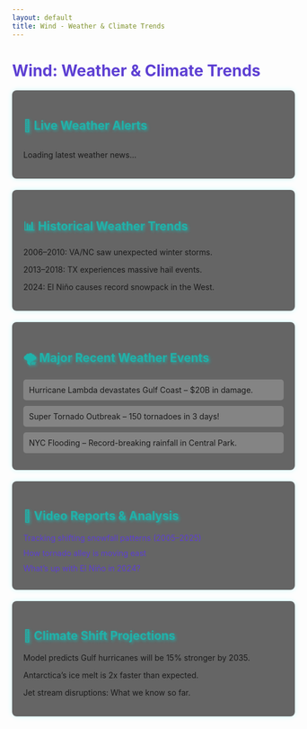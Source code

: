 ```yaml
---
layout: default
title: Wind - Weather & Climate Trends
---
```


<h1 style="text-align: left; color: #5D3FD3;">Wind: Weather & Climate Trends</h1>

<!-- 📡 Live Weather Alerts -->
<div class="section">
    <h2 style="text-align: left;">📡 Live Weather Alerts</h2>
    <div id="weather-carousel" class="carousel-container">
        <p style="text-align: left;">Loading latest weather news...</p>
    </div>
</div>

<!-- 📊 Historical Weather Trends -->
<div class="section">
    <h2 style="text-align: left;">📊 Historical Weather Trends</h2>
    <p style="text-align: left;">2006–2010: VA/NC saw unexpected winter storms.</p>
    <p style="text-align: left;">2013–2018: TX experiences massive hail events.</p>
    <p style="text-align: left;">2024: El Niño causes record snowpack in the West.</p>
</div>

<!-- 🌪️ Major Recent Weather Events -->
<div class="section">
    <h2 style="text-align: left;">🌪️ Major Recent Weather Events</h2>
    <div class="news-item" style="text-align: left;">Hurricane Lambda devastates Gulf Coast – $20B in damage.</div>
    <div class="news-item" style="text-align: left;">Super Tornado Outbreak – 150 tornadoes in 3 days!</div>
    <div class="news-item" style="text-align: left;">NYC Flooding – Record-breaking rainfall in Central Park.</div>
</div>

<!-- 🎥 Video Reports & Analysis -->
<div class="section">
    <h2 style="text-align: left;">🎥 Video Reports & Analysis</h2>
    <div class="video-list" style="text-align: left;">
        <div><a href="#">Tracking shifting snowfall patterns (2005–2025)</a></div>
        <div><a href="#">How tornado alley is moving east</a></div>
        <div><a href="#">What’s up with El Niño in 2024?</a></div>
    </div>
</div>

<!-- 🔮 Climate Shift Projections -->
<div class="section">
    <h2 style="text-align: left;">🔮 Climate Shift Projections</h2>
    <p style="text-align: left;">Model predicts Gulf hurricanes will be 15% stronger by 2035.</p>
    <p style="text-align: left;">Antarctica’s ice melt is 2x faster than expected.</p>
    <p style="text-align: left;">Jet stream disruptions: What we know so far.</p>
</div>

<style>
.carousel-container {
    position: relative;
    width: 100%;
    height: auto;
    overflow: hidden;
    text-align: left;
}

.carousel-item {
    display: none;
    opacity: 0;
    transition: opacity 1s ease-in-out;
}

.carousel-item.active {
    display: block;
    opacity: 1;
}

.news-item {
    margin-bottom: 10px;
    padding: 10px;
    background: rgba(255, 255, 255, 0.2);
    border-radius: 5px;
}

.section {
    background: rgba(0, 0, 0, 0.6); /* Increased contrast for readability */
    padding: 20px;
    margin-bottom: 20px;
    border-radius: 8px;
    box-shadow: 0px 0px 10px rgba(0, 255, 255, 0.2);
}

h2 {
    color: #20B2AA;
    text-shadow: 2px 2px 5px rgba(32, 178, 170, 0.8);
}

.video-list a {
    color: #5D3FD3;
    text-decoration: none;
    display: block;
    margin-bottom: 10px;
}

.video-list a:hover {
    color: #20B2AA;
}
</style>

<script>
async function fetchWeatherRSS() {
    const rssFeeds = [
        "https://www.nhc.noaa.gov/index-at.xml", // NOAA National Hurricane Center Atlantic
        "https://www.nhc.noaa.gov/index-ep.xml", // NOAA National Hurricane Center Eastern Pacific
        "https://www.weather.gov/rss/warning/USZ076.xml", // NOAA Severe Weather Warnings
        "https://www.tsunami.gov/feeds.xml", // NOAA Tsunami Warnings
        "https://earthobservatory.nasa.gov/subscribe/feeds", // NASA Earth Observatory
    ];

    let allArticles = [];

    for (const feedUrl of rssFeeds) {
        try {
            const response = await fetch(`https://api.rss2json.com/v1/api.json?rss_url=${encodeURIComponent(feedUrl)}`);
            const data = await response.json();

            if (data.items) {
                data.items.slice(0, 2).forEach(item => {
                    allArticles.push({
                        title: item.title,
                        link: item.link,
                        source: new URL(feedUrl).hostname,
                        date: new Date(item.pubDate).getTime() // Sort by latest
                    });
                });
            }
        } catch (error) {
            console.error(`Failed to fetch ${feedUrl}:`, error);
        }
    }

    // Sort by date (latest first) and keep only top 5
    allArticles = allArticles.sort((a, b) => b.date - a.date).slice(0, 5);

    displayWeatherCarousel(allArticles);
}

function displayWeatherCarousel(articles) {
    const carouselContainer = document.getElementById("weather-carousel");
    carouselContainer.innerHTML = ""; // Clear previous entries

    if (articles.length === 0) {
        carouselContainer.innerHTML = "<p style='color: red;'>No weather alerts available.</p>";
        return;
    }

    articles.forEach((article, index) => {
        const slide = document.createElement("div");
        slide.classList.add("carousel-item");
        if (index === 0) slide.classList.add("active"); // First one is visible

        slide.innerHTML = `
            <p class="news-item">
                <strong><a href="${article.link}" target="_blank" style="color: #5D3FD3;">
                    ${article.title}
                </a></strong> <br>
                <small style="color: #ccc;">${article.source}</small>
            </p>
        `;
        carouselContainer.appendChild(slide);
    });

    startCarousel();
}

function startCarousel() {
    let index = 0;
    const slides = document.querySelectorAll(".carousel-item");
    if (slides.length === 0) return;

    setInterval(() => {
        slides.forEach(slide => slide.classList.remove("active"));
        slides[index].classList.add("active");
        index = (index + 1) % slides.length;
    }, 5000); // Rotate every 5 seconds
}

//
::contentReference[oaicite:0]{index=0}
<script>
async function fetchWeatherRSS() {
    const rssFeeds = [
        "https://www.nhc.noaa.gov/index-at.xml", // NOAA National Hurricane Center Atlantic
        "https://www.nhc.noaa.gov/index-ep.xml", // NOAA National Hurricane Center Eastern Pacific
        "https://www.weather.gov/rss/warning/USZ076.xml", // NOAA Severe Weather Warnings
        "https://www.tsunami.gov/feeds.xml", // NOAA Tsunami Warnings
        "https://earthobservatory.nasa.gov/subscribe/feeds" // NASA Earth Observatory
    ];

    let allArticles = [];

    for (const feedUrl of rssFeeds) {
        try {
            console.log(`Fetching: ${feedUrl}`); // Debugging
            const response = await fetch(`https://api.rss2json.com/v1/api.json?rss_url=${encodeURIComponent(feedUrl)}`);
            const data = await response.json();

            if (data.items) {
                data.items.slice(0, 2).forEach(item => {
                    allArticles.push({
                        title: item.title,
                        link: item.link,
                        source: new URL(feedUrl).hostname,
                        date: new Date(item.pubDate).getTime() // Sort by latest
                    });
                });
            }
        } catch (error) {
            console.error(`Failed to fetch ${feedUrl}:`, error);
        }
    }

    // Sort by date (latest first) and keep only top 5
    allArticles = allArticles.sort((a, b) => b.date - a.date).slice(0, 5);

    displayWeatherAlerts(allArticles);
}

function displayWeatherAlerts(articles) {
    const alertContainer = document.getElementById("weather-carousel");
    alertContainer.innerHTML = ""; // Clear previous content

    if (articles.length === 0) {
        alertContainer.innerHTML = "<p style='color: red;'>No weather alerts available.</p>";
        return;
    }

    articles.forEach(article => {
        const alertItem = document.createElement("p");
        alertItem.classList.add("news-item");
        alertItem.innerHTML = `
            <strong><a href="${article.link}" target="_blank" style="color: #5D3FD3;">
                ${article.title}
            </a></strong> <br>
            <small style="color: #ccc;">${article.source}</small>
        `;
        alertContainer.appendChild(alertItem);
    });

    console.log("✅ Weather alerts updated!");
}

// Run RSS Fetching
fetchWeatherRSS();
</script>

</body>
</html> 
